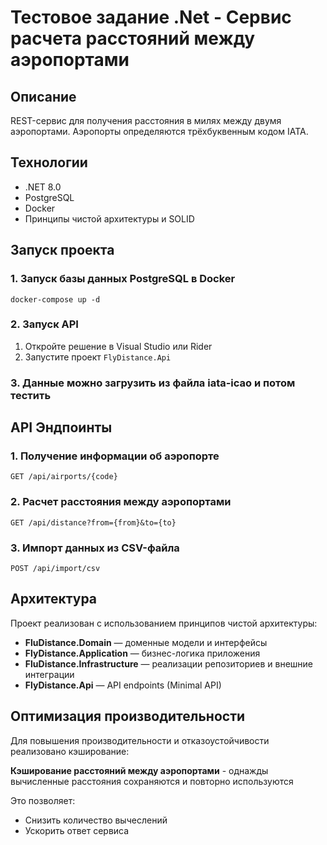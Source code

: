 # Тестовое задание .Net - Сервис расчета расстояний между аэропортами

## Описание
REST-сервис для получения расстояния в милях между двумя аэропортами. Аэропорты определяются трёхбуквенным кодом IATA.

## Технологии
- .NET 8.0
- PostgreSQL
- Docker
- Принципы чистой архитектуры и SOLID

## Запуск проекта

### 1. Запуск базы данных PostgreSQL в Docker

```
docker-compose up -d
```

### 2. Запуск API

1. Откройте решение в Visual Studio или Rider
2. Запустите проект `FlyDistance.Api`

### 3. Данные можно загрузить из файла **iata-icao** и потом тестить 

## API Эндпоинты

### 1. Получение информации об аэропорте

```
GET /api/airports/{code}
```

### 2. Расчет расстояния между аэропортами

```
GET /api/distance?from={from}&to={to}
```

### 3. Импорт данных из CSV-файла

```
POST /api/import/csv
```

## Архитектура

Проект реализован с использованием принципов чистой архитектуры:

- **FluDistance.Domain** — доменные модели и интерфейсы
- **FlyDistance.Application** — бизнес-логика приложения
- **FluDistance.Infrastructure** — реализации репозиториев и внешние интеграции
- **FlyDistance.Api** — API endpoints (Minimal API)

## Оптимизация производительности

Для повышения производительности и отказоустойчивости реализовано кэширование:

**Кэширование расстояний между аэропортами** - однажды вычисленные расстояния сохраняются и повторно используются

Это позволяет:
- Снизить количество вычеслений
- Ускорить ответ сервиса
